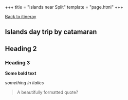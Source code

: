 +++
title = "Islands near Split"
template = "page.html"
+++

[Back to itineray](../)

## Islands day trip by catamaran


## Heading 2

### Heading 3

**Some bold text**

*something in italics*

>A beautifully formatted quote?


